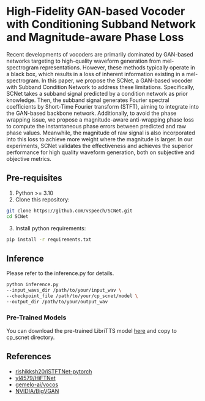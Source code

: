# High-Fidelity GAN-based Vocoder with Conditioning Subband Network and Magnitude-aware Phase Loss 

Recent developments of vocoders are primarily dominated by GAN-based networks targeting to high-quality waveform generation from mel-spectrogram representations. However, these methods typically operate in a black box, which results in a loss of inherent information existing in a mel-spectrogram. In this paper, we propose the SCNet, a GAN-based vocoder with Subband Condition Network to address these limitations. Specifically, SCNet takes a subband signal predicted by a condition network as prior knowledge. Then, the subband signal generates Fourier spectral coefficients by Short-Time Fourier transform (STFT), aiming to integrate into the GAN-based backbone network. Additionally, to avoid the phase wrapping issue, we propose a magnitude-aware anti-wrapping phase loss to compute the instantaneous phase errors between predicted and raw phase values. Meanwhile, the magnitude of raw signal is also incorporated into this loss to achieve more weight where the magnitude is larger. In our experiments, SCNet validates the effectiveness and achieves the superior performance for high quality waveform generation, both on subjective and objective metrics.

## Pre-requisites
1. Python >= 3.10
2. Clone this repository:
```bash
git clone https://github.com/vspeech/SCNet.git
cd SCNet
```
3. Install python requirements: 
```bash
pip install -r requirements.txt
```
## Inference
Please refer to the inference.py for details.
```bash
python inference.py 
--input_wavs_dir /path/to/your/input_wav \
--checkpoint_file /path/to/your/cp_scnet/model \
--output_dir /path/to/your/output_wav
```
### Pre-Trained Models
You can download the pre-trained LibriTTS model [here](https://pan.baidu.com/s/13Dk9IuKiss0VM7B-l_PTaQ?pwd=f2si) and copy to cp\_scnet directory.

## References
- [rishikksh20/iSTFTNet-pytorch](https://github.com/rishikksh20/iSTFTNet-pytorch)
- [yl4579/HiFTNet](https://github.com/yl4579/HiFTNet)
- [gemelo-ai/vocos](https://github.com/gemelo-ai/vocos)
- [NVIDIA/BigVGAN](https://github.com/NVIDIA/BigVGAN)
